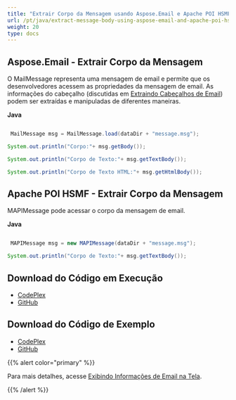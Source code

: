 ```yaml
---
title: "Extrair Corpo da Mensagem usando Aspose.Email e Apache POI HSMF"
url: /pt/java/extract-message-body-using-aspose-email-and-apache-poi-hsmf/
weight: 20
type: docs
---
```


## **Aspose.Email - Extrair Corpo da Mensagem**
O MailMessage representa uma mensagem de email e permite que os desenvolvedores acessem as propriedades da mensagem de email. As informações do cabeçalho (discutidas em [Extraindo Cabeçalhos de Email](http://www.aspose.com/docs/display/emailjava/Extracting+Email+Headers)) podem ser extraídas e manipuladas de diferentes maneiras.

**Java**

```java

 MailMessage msg = MailMessage.load(dataDir + "message.msg");

System.out.println("Corpo:"+ msg.getBody());

System.out.println("Corpo de Texto:"+ msg.getTextBody());

System.out.println("Corpo de Texto HTML:"+ msg.getHtmlBody());

```
## **Apache POI HSMF - Extrair Corpo da Mensagem**
MAPIMessage pode acessar o corpo da mensagem de email.

**Java**

```java

 MAPIMessage msg = new MAPIMessage(dataDir + "message.msg");

System.out.println("Corpo de Texto:"+ msg.getTextBody());

```
## **Download do Código em Execução**
- [CodePlex](https://archive.codeplex.com/?p=asposeemailjavaapachepoi)
- [GitHub](https://github.com/aspose-email/Aspose.Email-for-Java/releases/tag/Aspose.Email_Java_for_Apache_POI-v1.0.0)
## **Download do Código de Exemplo**
- [CodePlex](https://archive.codeplex.com/?p=asposeemailjavaapachepoi#src/main/java/com/aspose/email/examples/featurescomparison/extractor/)
- [GitHub](https://github.com/aspose-email/Aspose.Email-for-Java/tree/master/Plugins/Aspose_Email_for_Apache_POI/src/main/java/com/aspose/email/examples/featurescomparison/extractor)

{{% alert color="primary" %}} 

Para mais detalhes, acesse [Exibindo Informações de Email na Tela](/email/java/display-information-in-custom-order-in-mhtml-files/).

{{% /alert %}}